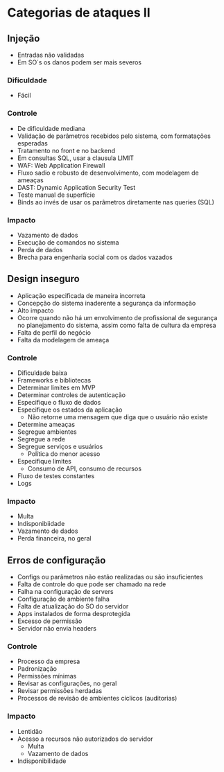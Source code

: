 # Categorias de ataques II

## Injeção
- Entradas não validadas
- Em SO´s os danos podem ser mais severos

### Dificuldade
- Fácil

### Controle
- De dificuldade mediana
- Validação de parâmetros recebidos pelo sistema, com formatações esperadas
- Tratamento no front e no backend
- Em consultas SQL, usar a clausula LIMIT
- WAF: Web Application Firewall
- Fluxo sadio e robusto de desenvolvimento, com modelagem de ameaças
- DAST: Dynamic Application Security Test
- Teste manual de superfície
- Binds ao invés de usar os parâmetros diretamente nas queries (SQL)

### Impacto
- Vazamento de dados
- Execução de comandos no sistema
- Perda de dados
- Brecha para engenharia social com os dados vazados

## Design inseguro
- Aplicação especificada de maneira incorreta
- Concepção do sistema inaderente a segurança da informação
- Alto impacto
- Ocorre quando não há um envolvimento de profissional de segurança no planejamento do sistema, assim como falta de cultura da empresa
- Falta de perfil do negócio
- Falta da modelagem de ameaça

### Controle
- Dificuldade baixa
- Frameworks e bibliotecas
- Determinar limites em MVP
- Determinar controles de autenticação
- Especifique o fluxo de dados
- Especifique os estados da aplicação
    - Não retorne uma mensagem que diga que o usuário não existe
- Determine ameaças
- Segregue ambientes
- Segregue a rede
- Segregue serviços e usuários
    - Política do menor acesso
- Especifique limites
    - Consumo de API, consumo de recursos
- Fluxo de testes constantes
- Logs

### Impacto
- Multa
- Indisponibiidade
- Vazamento de dados
- Perda financeira, no geral

## Erros de configuração
- Configs ou parâmetros não estão realizadas ou são insuficientes
- Falta de controle do que pode ser chamado na rede
- Falha na configuração de servers
- Configuração de ambiente falha
- Falta de atualização do SO do servidor
- Apps instalados de forma desprotegida
- Excesso de permissão
- Servidor não envia headers


### Controle
- Processo da empresa
- Padronização
- Permissões mínimas
- Revisar as configurações, no geral
- Revisar permissões herdadas
- Processos de revisão de ambientes cíclicos (auditorias)

### Impacto
- Lentidão
- Acesso a recursos não autorizados do servidor
    - Multa
    - Vazamento de dados
- Indisponibilidade